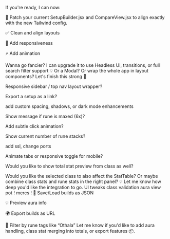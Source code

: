 If you're ready, I can now:

🔁 Patch your current SetupBuilder.jsx and CompareView.jsx to align exactly with the new Tailwind config.

✅ Clean and align layouts

🎨 Add responsiveness

⚡ Add animation



Wanna go fancier? I can upgrade it to use Headless UI, transitions, or full search filter support 💡
Or a Modal? Or wrap the whole app in layout components? Let's finish this strong 💪

Responsive sidebar / top nav layout wrapper?

Export a setup as a link?

add custom spacing, shadows, or dark mode enhancements

Show message if rune is maxed (6x)?

Add subtle click animation?

Show current number of rune stacks?

add ssl, change ports

Animate tabs or responsive toggle for mobile?

Would you like to show total stat preview from class as well?

Would you like the selected class to also affect the StatTable?
Or maybe combine class stats and rune stats in the right panel? 💡
Let me know how deep you'd like the integration to go.
UI tweaks
class validation
aura view
pot !
mercs !
💾 Save/Load builds as JSON

💡 Preview aura info

🌍 Export builds as URL

🎯 Filter by rune tags like “Othala”
Let me know if you'd like to add aura handling, class stat merging into totals, or export features 📦.









